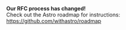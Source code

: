 **Our RFC process has changed!**  
Check out the Astro roadmap for instructions: 
https://github.com/withastro/roadmap
